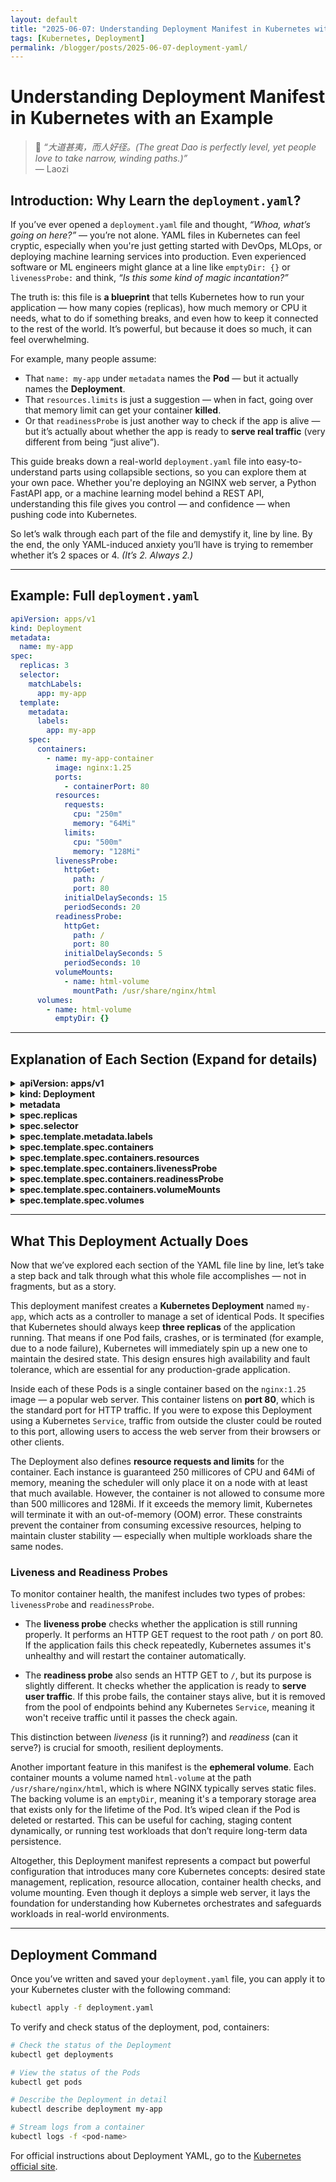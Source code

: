 ```yaml
---
layout: default
title: "2025-06-07: Understanding Deployment Manifest in Kubernetes with an Example"
tags: [Kubernetes, Deployment]
permalink: /blogger/posts/2025-06-07-deployment-yaml/
---
```


# Understanding Deployment Manifest in Kubernetes with an Example
> 💬 *“大道甚夷，而人好径。(The great Dao is perfectly level, yet people love to take narrow, winding paths.)”*  
> — Laozi

## Introduction: Why Learn the `deployment.yaml`?

If you’ve ever opened a `deployment.yaml` file and thought, *“Whoa, what’s going on here?”* — you’re not alone. YAML files in Kubernetes can feel cryptic, especially when you're just getting started with DevOps, MLOps, or deploying machine learning services into production. Even experienced software or ML engineers might glance at a line like `emptyDir: {}` or `livenessProbe:` and think, *“Is this some kind of magic incantation?”*

The truth is: this file is **a blueprint** that tells Kubernetes how to run your application — how many copies (replicas), how much memory or CPU it needs, what to do if something breaks, and even how to keep it connected to the rest of the world. It’s powerful, but because it does so much, it can feel overwhelming.

For example, many people assume:
- That `name: my-app` under `metadata` names the **Pod** — but it actually names the **Deployment**.
- That `resources.limits` is just a suggestion — when in fact, going over that memory limit can get your container **killed**.
- Or that `readinessProbe` is just another way to check if the app is alive — but it’s actually about whether the app is ready to **serve real traffic** (very different from being “just alive”).

This guide breaks down a real-world `deployment.yaml` file into easy-to-understand parts using collapsible sections, so you can explore them at your own pace. Whether you're deploying an NGINX web server, a Python FastAPI app, or a machine learning model behind a REST API, understanding this file gives you control — and confidence — when pushing code into Kubernetes.

So let’s walk through each part of the file and demystify it, line by line. By the end, the only YAML-induced anxiety you’ll have is trying to remember whether it’s 2 spaces or 4. *(It’s 2. Always 2.)*

---

## Example: Full `deployment.yaml`

```yaml
apiVersion: apps/v1
kind: Deployment
metadata:
  name: my-app
spec:
  replicas: 3
  selector:
    matchLabels:
      app: my-app
  template:
    metadata:
      labels:
        app: my-app
    spec:
      containers:
        - name: my-app-container
          image: nginx:1.25
          ports:
            - containerPort: 80
          resources:
            requests:
              cpu: "250m"
              memory: "64Mi"
            limits:
              cpu: "500m"
              memory: "128Mi"
          livenessProbe:
            httpGet:
              path: /
              port: 80
            initialDelaySeconds: 15
            periodSeconds: 20
          readinessProbe:
            httpGet:
              path: /
              port: 80
            initialDelaySeconds: 5
            periodSeconds: 10
          volumeMounts:
            - name: html-volume
              mountPath: /usr/share/nginx/html
      volumes:
        - name: html-volume
          emptyDir: {}
```

---

## Explanation of Each Section (Expand for details)

<details>
<summary><strong>apiVersion: apps/v1</strong></summary>
<ul>
  <li>Specifies the API version of the Kubernetes resource.</li>
  <li>`apps/v1` is the stable version for Deployments.</li>
</ul>
</details>

<details>
<summary><strong>kind: Deployment</strong></summary>
<ul>
  <li>Declares that this YAML defines a Deployment resource.</li>
</ul>
</details>

<details>
<summary><strong>metadata</strong></summary>
<ul>
  <li>`name`: The name of the Deployment object.</li>
  <li>Used for identification within the namespace. This name must be unique within the same namespace and is DNS-compliant (lowercase, numbers, and dashes allowed)</li>
</ul>
</details>

<details>
<summary><strong>spec.replicas</strong></summary>
<ul>
  <li>The number of Pods to run at any given time.</li>
  <li>`replicas: 3`: Tells Kubernetes to maintain 3 replicas (copies) of the Pod at all times. If one Pod crashes or is deleted, Kubernetes automatically creates a new one.</li>
  <li>This is useful for high availability, load balancing, and fault tolerance</li>
</ul>
</details>

<details>
<summary><strong>spec.selector</strong></summary>
<ul>
  <li>Defines how the Deployment finds which Pods to manage.</li>
  <li>`selector.matchLabels`: It matches and manage Pods with the label `app: my-app`.</li>
  <li>This selector must match the labels in the Pod template below — otherwise the Deployment won’t manage its own Pods.</li>
</ul>
</details>

<details>
<summary><strong>spec.template.metadata.labels</strong></summary>
<ul>
  <li>`template`: This defines the template for creating Pods — the Pod specification that the Deployment will replicate.</li>
  <li>`Labels`: Labels to assign to Pods created by this Deployment.</li>
  <li>Under template.metadata.labels, you define the labels assigned to Pods that are created. These labels must match the `selector.matchLabels` above.</li>
</ul>
</details>

<details>
<summary><strong>spec.template.spec.containers</strong></summary>
<ul>
  <li>Defines the container(s) in the Pod. This is a list of containers to run inside the Pod. </li>
  <li>A Pod can have one or more containers, though single-container Pods are more common. </li>
  <li>`name: my-app-container`: Logical name for the container. It is used for referencing the container in logging or debugging. Remember: this is not the name of the Pod or Deployment — just the container</li>
  <li>`image: nginx:1.25`: This tells Kubernetes to pull the container image nginx:1.25 from the Docker Hub (by default).</li>
  <li>`ports`: This defines the ports exposed by the container, i.e., ports the application listens on internally.</li>
  <li>`containerPort: 80`: In this case, NGINX is configured to serve HTTP traffic on port 80.</li>
  <li>To make it available externally, you'd define a `Service` object which maps an external port to this `containerPort`.</li>

</ul>
</details>

<details>
<summary><strong>spec.template.spec.containers.resources</strong></summary>
<ul>
  <li>Resource management: This block is part of the container configuration and tells Kubernetes how to allocate and enforce compute resources (CPU and memory) for the container</li>
  <li><strong>requests</strong>: Minimum resources the container is guaranteed. Reserve these resources for the container even if it's not using them fully at the moment</li>
  <li>`cpu: "250m"`: "250m" means 250 millicores = 0.25 of a single CPU core. If a node has 4 cores, Kubernetes can fit up to 16 such containers if no other usage.</li>
  <li>`memory: "64Mi"`: Kubernetes ensures the node has at least 64Mi available before scheduling the container.</li>
  <li><strong>limits</strong>: Maximum resources the container is allowed to use.</li>
  <li>`cpu: "500m"`: The container can use up to 0.5 CPU cores. If it tries to exceed that, the kernel throttles the CPU usage.</li>
  <li>`memory: "128Mi"`: If the container tries to use more than 128Mi, it is killed with an OOM (Out Of Memory) error.</li>
</ul>
</details>

<details>
<summary><strong>spec.template.spec.containers.livenessProbe</strong></summary>
<ul>
  <li>Tells Kubernetes how to check if the app is still running.</li>
  <li>If this probe fails repeatedly, the Pod is restarted.</li>
  <li>`httpGet`: Use an HTTP GET request as the probe method.</li>
  <li>`path: /`: Perform the GET request on the root path (/). You can customize this for /healthz, /status, etc.</li>
  <li>`port: 80`: Use port 80 inside the container for the check.</li>
  <li>`initialDelaySeconds: 15`: Wait 15 seconds after the container starts before beginning checks (gives the app time to start).</li>
  <li>`periodSeconds: 20`: After the first check, perform this probe every 20 seconds.</li>
</ul>
</details>

<details>
<summary><strong>spec.template.spec.containers.readinessProbe</strong></summary>
<ul>
  <li>Determines if the app is ready to receive traffic.</li>
  <li>The livenessProbe is used to detect whether the application is stuck or dead. If the check fails, Kubernetes will restart the container.</li>
  <li>In contrast, the readinessProbe checks whether the application is ready to serve traffic. If this check fails, the container is temporarily removed from the load balancer and will not receive any traffic until it passes again.</li>
</ul>
</details>

<details>
<summary><strong>spec.template.spec.containers.volumeMounts</strong></summary>
<ul>
  <li>`volumeMounts`: Defines where in the container the volume is mounted.</li>
  <li>`name: html-volume`: Refers to the Pod-level volume defined under volumes:. The names must match exactly.</li>
  <li>`mountPath: /usr/share/nginx/html`: This is the target path inside the container.</li>
</ul>
</details>

<details>
<summary><strong>spec.template.spec.volumes</strong></summary>
<ul>
  <li>`volumes`: Defines the actual volume resource (e.g., `emptyDir`, `configMap`, etc.). It is a list of named volumes that the Pod can use.</li>
  <li>`name: html-volume`: This is the name of the volume. It must match what's used in the container’s `volumeMounts`</li>
  <li>`emptyDir: {}`: This tells Kubernetes to use an emptyDir volume — a built-in ephemeral volume type.</li>
</ul>
</details>

---

## What This Deployment Actually Does

Now that we’ve explored each section of the YAML file line by line, let’s take a step back and talk through what this whole file accomplishes — not in fragments, but as a story.

This deployment manifest creates a **Kubernetes Deployment** named `my-app`, which acts as a controller to manage a set of identical Pods. It specifies that Kubernetes should always keep **three replicas** of the application running. That means if one Pod fails, crashes, or is terminated (for example, due to a node failure), Kubernetes will immediately spin up a new one to maintain the desired state. This design ensures high availability and fault tolerance, which are essential for any production-grade application.

Inside each of these Pods is a single container based on the `nginx:1.25` image — a popular web server. This container listens on **port 80**, which is the standard port for HTTP traffic. If you were to expose this Deployment using a Kubernetes `Service`, traffic from outside the cluster could be routed to this port, allowing users to access the web server from their browsers or other clients.

The Deployment also defines **resource requests and limits** for the container. Each instance is guaranteed 250 millicores of CPU and 64Mi of memory, meaning the scheduler will only place it on a node with at least that much available. However, the container is not allowed to consume more than 500 millicores and 128Mi. If it exceeds the memory limit, Kubernetes will terminate it with an out-of-memory (OOM) error. These constraints prevent the container from consuming excessive resources, helping to maintain cluster stability — especially when multiple workloads share the same nodes.

### Liveness and Readiness Probes

To monitor container health, the manifest includes two types of probes: `livenessProbe` and `readinessProbe`.

- The **liveness probe** checks whether the application is still running properly. It performs an HTTP GET request to the root path `/` on port 80. If the application fails this check repeatedly, Kubernetes assumes it's unhealthy and will restart the container automatically.

- The **readiness probe** also sends an HTTP GET to `/`, but its purpose is slightly different. It checks whether the application is ready to **serve user traffic**. If this probe fails, the container stays alive, but it is removed from the pool of endpoints behind any Kubernetes `Service`, meaning it won't receive traffic until it passes the check again.

This distinction between *liveness* (is it running?) and *readiness* (can it serve?) is crucial for smooth, resilient deployments.

Another important feature in this manifest is the **ephemeral volume**. Each container mounts a volume named `html-volume` at the path `/usr/share/nginx/html`, which is where NGINX typically serves static files. The backing volume is an `emptyDir`, meaning it's a temporary storage area that exists only for the lifetime of the Pod. It’s wiped clean if the Pod is deleted or restarted. This can be useful for caching, staging content dynamically, or running test workloads that don’t require long-term data persistence.

Altogether, this Deployment manifest represents a compact but powerful configuration that introduces many core Kubernetes concepts: desired state management, replication, resource allocation, container health checks, and volume mounting. Even though it deploys a simple web server, it lays the foundation for understanding how Kubernetes orchestrates and safeguards workloads in real-world environments.

---

## Deployment Command
Once you’ve written and saved your `deployment.yaml` file, you can apply it to your Kubernetes cluster with the following command:

```bash
kubectl apply -f deployment.yaml
```
To verify and check status of the deployment, pod, containers:

```bash
# Check the status of the Deployment
kubectl get deployments

# View the status of the Pods
kubectl get pods

# Describe the Deployment in detail
kubectl describe deployment my-app

# Stream logs from a container
kubectl logs -f <pod-name>
```
For official instructions about Deployment YAML, go to the [Kubernetes official site](https://kubernetes.io/docs/concepts/workloads/controllers/deployment/).
